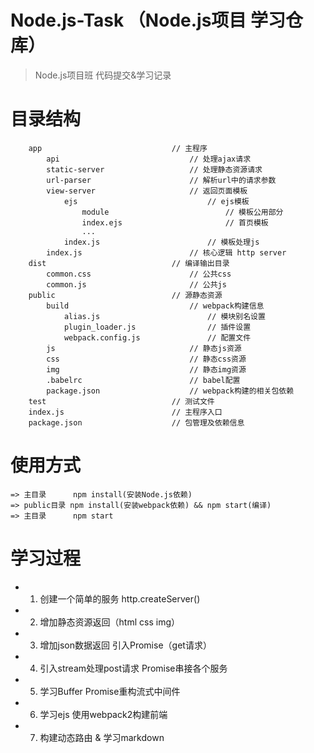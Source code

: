 # Node.js-Task （Node.js项目 学习仓库）
> Node.js项目班 代码提交&学习记录
# 目录结构
```
    app                             // 主程序
        api                             // 处理ajax请求
        static-server                   // 处理静态资源请求
        url-parser                      // 解析url中的请求参数
        view-server                     // 返回页面模板
            ejs                             // ejs模板
                module                          // 模板公用部分
                index.ejs                       // 首页模板
                ...
            index.js                        // 模板处理js
        index.js                        // 核心逻辑 http server
    dist							// 编译输出目录
    	common.css   					// 公共css
    	common.js   					// 公共js
    public                          // 源静态资源
        build                           // webpack构建信息
            alias.js                        // 模块别名设置
            plugin_loader.js                // 插件设置
            webpack.config.js               // 配置文件
        js                              // 静态js资源
        css                             // 静态css资源
        img                             // 静态img资源
        .babelrc                        // babel配置
        package.json                    // webpack构建的相关包依赖
    test                            // 测试文件
    index.js                        // 主程序入口
    package.json                    // 包管理及依赖信息
```
# 使用方式
	=> 主目录		npm install(安装Node.js依赖)
	=> public目录	npm install(安装webpack依赖) && npm start(编译)
	=> 主目录 		npm start

# 学习过程
* 1. 创建一个简单的服务 http.createServer()
* 2. 增加静态资源返回（html css img）
* 3. 增加json数据返回 引入Promise（get请求）
* 4. 引入stream处理post请求 Promise串接各个服务
* 5. 学习Buffer Promise重构流式中间件
* 6. 学习ejs 使用webpack2构建前端
* 7. 构建动态路由 & 学习markdown 
